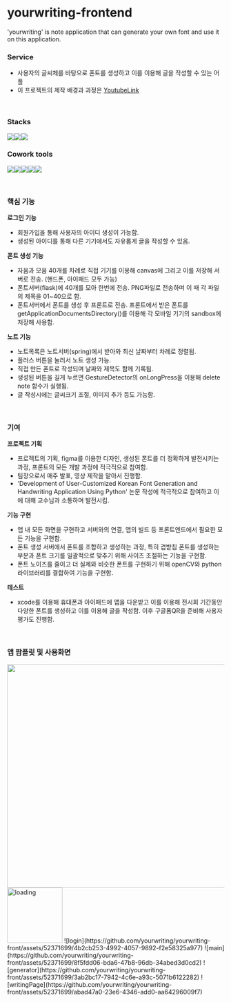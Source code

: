 # yourwriting-frontend
'yourwriting' is note application that can generate your own font and use it on this application. 

### Service

- 사용자의 글씨체를 바탕으로 폰트를 생성하고 이를 이용해 글을 작성할 수 있는 어플
- 이 프로젝트의 제작 배경과 과정은 [YoutubeLink](https://www.youtube.com/watch?v=snZSz7RWGZE&list=LL&index=5&t=24s)
<br/>

### Stacks

<img src="https://img.shields.io/badge/dart-%230175C2.svg?style=for-the-badge&logo=dart&logoColor=white"><img src="https://img.shields.io/badge/flutter-02569B?style=for-the-badge&logo=flutter&logoColor=white"><img src="https://img.shields.io/badge/python-3776AB?style=for-the-badge&logo=python&logoColor=white">

### Cowork tools
<img src="https://img.shields.io/badge/Notion-%23000000.svg?style=for-the-badge&logo=notion&logoColor=white"><img src="https://img.shields.io/badge/Postman-FF6C37?style=for-the-badge&logo=postman&logoColor=white"><img src="https://img.shields.io/badge/-Swagger-%23Clojure?style=for-the-badge&logo=swagger&logoColor=white"><img src="https://img.shields.io/badge/github-181717?style=for-the-badge&logo=github&logoColor=white"><img src="https://img.shields.io/badge/git-F05032?style=for-the-badge&logo=git&logoColor=white">

<br/>

### 핵심 기능

**로그인 기능**

- 회원가입을 통해 사용자의 아이디 생성이 가능함.
- 생성된 아이디를 통해 다른 기기에서도 자유롭게 글을 작성할 수 있음.
  
**폰트 생성 기능**

- 자음과 모음 40개를 차례로 직접 기기를 이용해 canvas에 그리고 이를 저장해 서버로 전송. (핸드폰, 아이패드 모두 가능)
- 폰트서버(flask)에 40개를 모아 한번에 전송. PNG파일로 전송하며 이 때 각 파일의 제목을 01~40으로 함.
- 폰트서버에서 폰트를 생성 후 프론트로 전송. 프론트에서 받은 폰트를 getApplicationDocumentsDirectory()를 이용해 각 모바일 기기의 sandbox에 저장해 사용함.

**노트 기능**

- 노트목록은 노트서버(spring)에서 받아와 최신 날짜부터 차례로 정렬됨.
- 플러스 버튼을 눌러서 노트 생성 가능.
- 직접 만든 폰트로 작성되며 날짜와 제목도 함께 기록됨.
- 생성된 버튼을 길게 누르면 GestureDetector의 onLongPress을 이용해 delete note 함수가 실행됨.
- 글 작성시에는 글씨크기 조절, 이미지 추가 등도 가능함.


<br/>

### 기여

**프로젝트 기획**

- 프로젝트의 기획, figma를 이용한 디자인, 생성된 폰트를 더 정확하게 발전시키는 과정, 프론트의 모든 개발 과정에 적극적으로 참여함.
- 팀장으로서 매주 발표, 영상 제작을 맡아서 진행함.
- 'Development of User-Customized Korean Font Generation and Handwriting Application Using Python' 논문 작성에 적극적으로 참여하고 이에 대해 교수님과 소통하며 발전시킴.

**기능 구현**

- 앱 내 모든 화면을 구현하고 서버와의 연결, 앱의 빌드 등 프론트엔드에서 필요한 모든 기능을 구현함.
- 폰트 생성 서버에서 폰트를 조합하고 생성하는 과정, 특히 겹받침 폰트를 생성하는 부분과 폰트 크기를 일괄적으로 맞추기 위해 사이즈 조절하는 기능을 구현함.
- 폰트 노이즈를 줄이고 더 실제와 비슷한 폰트를 구현하기 위해 openCV와 python라이브러리를 결합하여 기능을 구현함.

**테스트**

- xcode를 이용해 휴대폰과 아이패드에 앱을 다운받고 이를 이용해 전시회 기간동안 다양한 폰트를 생성하고 이를 이용해 글을 작성함. 이후 구글폼QR을 준비해 사용자 평가도 진행함.

<br/>

### 앱 팜플릿 및 사용화면
<img width="518" src="https://github.com/yourwriting/yourwriting-front/assets/52371699/258a0fcb-9092-48ce-8ee6-37818ef5bb81">
<img width="128" alt="loading" src="https://github.com/yourwriting/yourwriting-front/assets/52371699/8b25341b-d4be-4488-8627-d62a681331d9">
![login](https://github.com/yourwriting/yourwriting-front/assets/52371699/4b2cb253-4992-4057-9892-f2e58325a977)
![main](https://github.com/yourwriting/yourwriting-front/assets/52371699/8f5fdd06-bda6-47b8-96db-34abed3d0cd2)
![generator](https://github.com/yourwriting/yourwriting-front/assets/52371699/3ab2bc17-7942-4c6e-a93c-5071b6122282)
![writingPage](https://github.com/yourwriting/yourwriting-front/assets/52371699/abad47a0-23e6-4346-add0-aa64296009f7)
